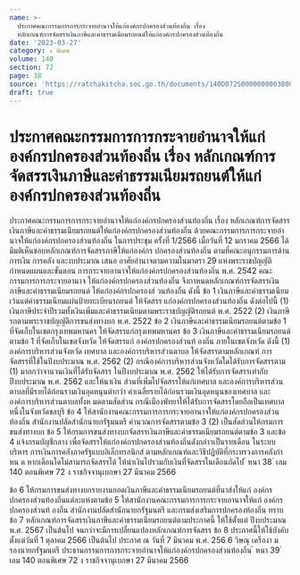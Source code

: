 ```yaml
---
name: >-
  ประกาศคณะกรรมการการกระจายอำนาจให้แก่องค์กรปกครองส่วนท้องถิ่น เรื่อง
  หลักเกณฑ์การจัดสรรเงินภาษีและค่าธรรมเนียมรถยนต์ให้แก่องค์กรปกครองส่วนท้องถิ่น
date: '2023-03-27'
category: ง พิเศษ
volume: 140
section: 72
page: 38
source: 'https://ratchakitcha.soc.go.th/documents/140D072S0000000003800.pdf'
draft: true
---
```


# ประกาศคณะกรรมการการกระจายอำนาจให้แก่องค์กรปกครองส่วนท้องถิ่น เรื่อง หลักเกณฑ์การจัดสรรเงินภาษีและค่าธรรมเนียมรถยนต์ให้แก่องค์กรปกครองส่วนท้องถิ่น

ประกาศคณะกรรมการการกระจายอำนาจให้แก่องค์กรปกครองส่วนท้องถิ่น เรื่อง หลักเกณฑ์การจัดสรรเงินภาษีและค่าธรรมเนียมรถยนต์ให้แก่องค์กรปกครองส่วนท้องถิ่น ด้วยคณะกรรมการการกระจายอำนาจให้แก่องค์กรปกครองส่วนท้องถิ่น ในการประชุม ครั้งที่ 1/2566 เมื่อวันที่ 12 มกราคม 2566 ได้มีมติเห็นชอบหลักเกณฑ์การจัดสรรภาษีให้แก่องค์กร ปกครองส่วนท้องถิ่น ตามที่คณะอนุกรรมการด้านการเงิน การคลัง และงบประมาณ เสนอ อาศัยอำนาจตามความในมาตรา 29 แห่งพระราชบัญญัติกำหนดแผนและขั้นตอน การกระจายอานาจให้แก่องค์กรปกครองส่วนท้องถิ่น พ.ศ. 2542 คณะกรรมการการกระจายอานาจ ให้แก่องค์กรปกครองส่วนท้องถิ่น จึงกาหนดหลักเกณฑ์การจัดสรรเงินภาษีและค่าธรรมเนียมรถยนต์ ให้แก่องค์กรปกครองส่ วนท้องถิ่น ดังนี้ ข้อ 1 เงินภาษีและค่าธรรมเนียมเว้นแต่ค่าธรรมเนียมแผ่นป้ายทะเบียนรถยนต์ ให้จัดสรร แก่องค์กรปกครองส่วนท้องถิ่น ดังต่อไปนี้ (1) เงินภาษีประจำปีรวมทั้งเงินเพิ่มและค่าธรรมเนียมตามพระราชบัญญัติรถยนต์ พ.ศ. 2522 (2) เงินภาษีรถตามพระราชบัญญัติการขนส่งทางบก พ.ศ. 2522 ข้อ 2 เงินภาษีและค่าธรรมเนียมรถยนต์ตามข้อ 1 ที่จัดเก็บในเขตกรุงเทพมหานคร ให้จัดสรรแก่กรุงเทพมหานคร ข้อ 3 เงินภาษีและค่าธรรมเนียมรถยนต์ตามข้อ 1 ที่จัดเก็บในเขตจังหวัด ให้จัดสรรแก่ องค์กรปกครองส่วนท้ องถิ่น ภายในเขตจังหวัด ดังนี้ (1) องค์การบริหารส่วนจังหวัด เทศบาล และองค์การบริหารส่วนตาบล ให้จัดสรรตามหลักเกณฑ์ การจัดสรรที่ใช้ในปีงบประมาณ พ.ศ. 2562 (2) กรณีองค์การบริหารส่วนจังหวัดใดได้รับการจัดสรรตาม (1) มากกว่าจานวนเงินที่ได้รับจัดสรร ในปีงบประมาณ พ.ศ. 2562 ให้ได้รับการจัดสรรเท่ากับปีงบประมาณ พ.ศ. 2562 และให้นาเงิน ส่วนที่เพิ่มไปจัดสรรให้แก่เทศบาล และองค์การบริหารส่วนตาบลที่มีรายได้ก่อนรวมเงินอุดหนุนต่ากว่า ค่าเฉลี่ยรายได้ก่อนรวมเงินอุดหนุนของเทศบาล และองค์การบริหารส่วนตาบลทั้งห มดตามสัดส่วน กรณีเมืองพัทยาให้ได้รับการจัดสรรโดยถือเป็นเทศบาลหนึ่งในจังหวัดชลบุรี ข้อ 4 ให้สานักงานคณะกรรมการการกระจายอานาจให้แก่องค์กรปกครองส่วนท้องถิ่น สำนักงานปลัดสำนักนายกรัฐมนตรี คำนวณการจัดสรรตามข้อ 3 (2) เป็นสัดส่วนให้กรมการขนส่งทางบก ข้อ 5 ให้กรมการขนส่งทางบกจัดสรรเงินภาษีและค่าธรรมเนียมรถยนต์ตามข้อ 3 และข้อ 4 แจ้งกรมบัญชีกลาง เพื่อจัดสรรให้แก่องค์กรปกครองส่วนท้องถิ่นดังกล่าวเป็นรายเดือน ในระบบบริหาร การเงินการคลังภาครัฐแบบอิเล็กทรอนิกส์ ตามหลักเกณฑ์และวิธีปฏิบัติที่กระทรวงการคลังกำหน ด หากเดือนใดไม่สามารถจัดสรรได้ ให้นำเงินไปรวมกับเงินที่จัดสรรในเดือนถัดไป ้ หนา 38 ่ เลม 140 ตอนพิเศษ 72 ง ราชกิจจานุเบกษา 27 มีนาคม 2566

ข้อ 6 ให้กรมการขนส่งทางบกรายงานยอดเงินภาษีและค่าธรรมเนียมรถยนต์ที่นาส่งให้แก่ องค์กรปกครองส่วนท้องถิ่นแต่ละแห่งตามข้อ 5 ให้สานักงานคณะกรรมการการกระจายอานาจให้แก่ องค์กรปกครองส่วนท้ องถิ่น สำนักงานปลัดสำนักนายกรัฐมนตรี และกรมส่งเสริมการปกครองท้องถิ่น ทราบ ข้อ 7 หลักเกณฑ์การจัดสรรเงินภาษีและค่าธรรมเนียมรถยนต์ตามประกาศนี้ ให้ใช้ตั้งแต่ ปีงบประมาณ พ.ศ. 2567 เป็นต้นไป จนกว่าจะมีการเปลี่ยนแปลงหลักเกณฑ์การจัดสรร ข้อ 8 ประกาศนี้ให้ใช้บังคับตั้งแต่วันที่ 1 ตุลาคม 2566 เป็นต้นไป ประกาศ ณ วันที่ 7 มีนาคม พ.ศ. 256 6 วิษณุ เครืองา ม รองนายกรัฐมนตรี ประธานกรรมการการกระจายอำนาจให้แก่องค์กรปกครองส่วนท้องถิ่น ้ หนา 39 ่ เลม 140 ตอนพิเศษ 72 ง ราชกิจจานุเบกษา 27 มีนาคม 2566
